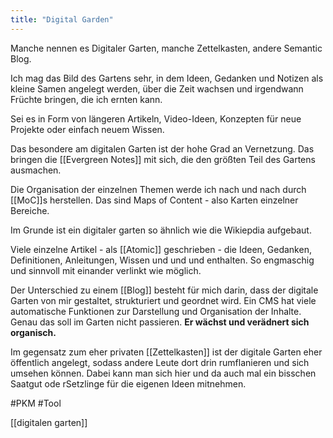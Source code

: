 ```yaml
---
title: "Digital Garden"
---
```


Manche nennen es Digitaler Garten, manche Zettelkasten, andere Semantic Blog. 

Ich mag das Bild des Gartens sehr, in dem Ideen, Gedanken und Notizen als kleine Samen angelegt werden, über die Zeit wachsen und irgendwann Früchte bringen, die ich ernten kann. 

Sei es in Form von längeren Artikeln, Video-Ideen, Konzepten für neue Projekte oder einfach neuem Wissen. 

Das besondere am digitalen Garten ist der hohe Grad an Vernetzung. Das bringen die [[Evergreen Notes]] mit sich, die den größten Teil des Gartens ausmachen. 

Die Organisation der einzelnen Themen werde ich nach und nach durch [[MoC]]s herstellen. Das sind Maps of Content - also Karten einzelner Bereiche. 

Im Grunde ist ein digitaler garten so ähnlich wie die Wikiepdia aufgebaut. 

Viele einzelne Artikel - als [[Atomic]] geschrieben - die Ideen, Gedanken, Definitionen, Anleitungen, Wissen und und und enthalten. So engmaschig und sinnvoll mit einander verlinkt wie möglich.

Der Unterschied zu einem [[Blog]] besteht für mich darin, dass der digitale Garten von mir gestaltet, strukturiert und geordnet wird. Ein CMS hat viele automatische Funktionen zur Darstellung und Organisation der Inhalte. Genau das soll im Garten nicht passieren. **Er wächst und verädnert sich organisch.** 

Im gegensatz zum eher privaten [[Zettelkasten]] ist der digitale Garten eher öffentlich angelegt, sodass andere Leute dort drin rumflanieren und sich umsehen können. Dabei kann man sich hier und da auch mal ein bisschen Saatgut ode rSetzlinge für die eigenen Ideen mitnehmen. 

#PKM #Tool 

[[digitalen garten]] 
